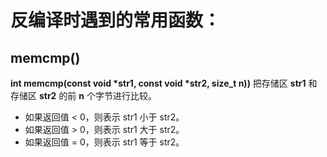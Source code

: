 # 反编译时遇到的常用函数：

## memcmp()

**int memcmp(const void \*str1, const void \*str2, size_t n))** 把存储区 **str1** 和存储区 **str2** 的前 **n** 个字节进行比较。

- 如果返回值 < 0，则表示 str1 小于 str2。
- 如果返回值 > 0，则表示 str1 大于 str2。
- 如果返回值 = 0，则表示 str1 等于 str2。

